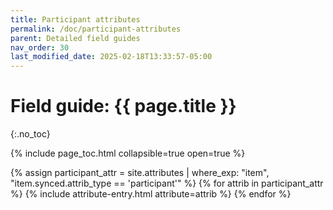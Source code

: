 ```yaml
---
title: Participant attributes
permalink: /doc/participant-attributes
parent: Detailed field guides
nav_order: 30
last_modified_date: 2025-02-18T13:33:57-05:00
---
```


# Field guide: {{ page.title }}
{:.no_toc}

{% include page_toc.html collapsible=true open=true %}

{% assign participant_attr = site.attributes | where_exp: "item", "item.synced.attrib_type == 'participant'" %}
{% for attrib in participant_attr %}
  {% include attribute-entry.html attribute=attrib %}
{% endfor %}
